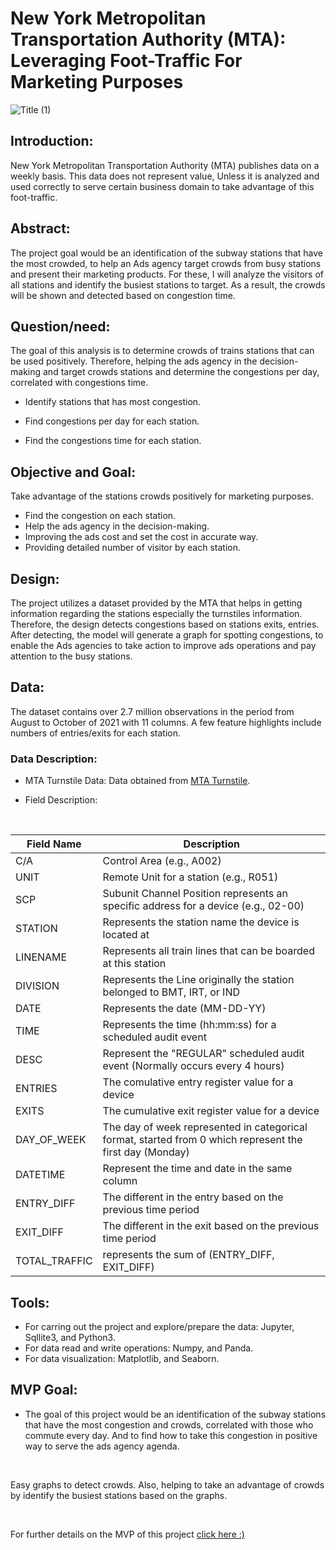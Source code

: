 
# New York Metropolitan Transportation Authority (MTA): Leveraging Foot-Traffic For Marketing Purposes


![Title (1)](https://user-images.githubusercontent.com/89771282/142501533-d139fb24-9d45-499e-b924-f50fc5862eba.jpg)


## Introduction:
New York Metropolitan Transportation Authority (MTA)  publishes data on a weekly basis. This data does not represent value, Unless it is analyzed and used correctly to serve certain business domain to take advantage of this foot-traffic.

## Abstract:
The project goal would be an identification of the subway stations that have the most crowded,
to help an Ads agency target crowds from busy stations and present their marketing products. For
these, I will analyze the visitors of all stations and identify the busiest stations to target.
As a result, the crowds will be shown and detected based on congestion time.

## Question/need:
The goal of this analysis is to determine crowds of trains stations that can be used positively. Therefore, helping the ads agency in the decision-making and target crowds stations and determine the congestions per day, correlated with congestions time.

* Identify stations that has most congestion.

* Find congestions per day for each station.

* Find the congestions time for each station.

## Objective and Goal:
Take advantage of the stations crowds positively for marketing purposes.
<br />
* Find the congestion on each station.
* Help the ads agency in the decision-making.
* Improving the ads cost and set the cost in accurate way.
* Providing detailed number of visitor by each station.

## Design:
The project utilizes a dataset provided by the MTA that helps in getting information regarding
the stations especially the turnstiles information. Therefore, the design detects congestions based on stations exits, entries. After detecting, the model will generate a graph for spotting congestions, to 
enable the Ads agencies to take action to improve ads operations and pay attention to the busy stations.

## Data:
The dataset contains over 2.7 million observations in the period from August to October of 2021 with 11 columns. A few feature highlights include numbers of entries/exits for each station.

### Data Description:
* MTA Turnstile Data: Data obtained from [MTA Turnstile](http://web.mta.info/developers/turnstile.html).

* Field Description:
<br />


| Field Name  |                Description |
| ----------- | ----------- |
| C/A         | Control Area (e.g., A002)              |
| UNIT        | Remote Unit for a station (e.g., R051) |
| SCP      | Subunit Channel Position represents an specific address for a device (e.g., 02-00)|
| STATION     | Represents the station name the device is located at |
| LINENAME    | Represents all train lines that can be boarded at this station |
| DIVISION    | Represents the Line originally the station belonged to BMT, IRT, or IND |
| DATE        | Represents the date (MM-DD-YY) |
| TIME        | Represents the time (hh:mm:ss) for a scheduled audit event |
| DESC        | Represent the "REGULAR" scheduled audit event (Normally occurs every 4 hours) |
| ENTRIES     | The comulative entry register value for a device |
| EXITS       | The cumulative exit register value for a device |
| DAY_OF_WEEK | The day of week represented in categorical format, started from 0 which represent the first day (Monday)|
| DATETIME    | Represent the time and date in the same column |
| ENTRY_DIFF  | The different in the entry based on the previous time period |
| EXIT_DIFF   | The different in the exit based on the previous time period  |
| TOTAL_TRAFFIC | represents the sum of (ENTRY_DIFF, EXIT_DIFF)            |
 

## Tools:
* For carring out the project and explore/prepare the data: Jupyter, Sqllite3, and Python3.
* For data read and write operations: Numpy, and Panda.
* For data visualization: Matplotlib, and Seaborn.


## MVP Goal:
* The goal of this project would be an identification of the subway stations that have the most congestion and crowds, correlated with those who commute every day. And to find how to take this congestion in positive way to serve the ads agency agenda. 

<br />

Easy graphs to detect crowds. Also, helping to take an advantage of crowds by identify the busiest stations based on the graphs.



<br />

For further details on the MVP of this project [click here :)](https://github.com/Hashehri/EDA-MTA/blob/main/MVP.md) 

